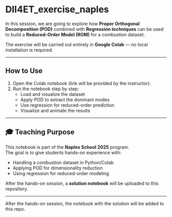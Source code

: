 # DII4ET_exercise_naples

In this session, we are going to explore how **Proper Orthogonal Decomposition (POD)** combined with **Regression techniques** can be used to build a **Reduced-Order Model (ROM)** for a combustion dataset.  

The exercise will be carried out entirely in **Google Colab** — no local installation is required.  

---

## How to Use

1. Open the Colab notebook (link will be provided by the instructor).  
2. Run the notebook step by step:
   - Load and visualize the dataset  
   - Apply POD to extract the dominant modes  
   - Use regression for reduced-order prediction  
   - Visualize and animate the results  

---

## 🎓 Teaching Purpose

This notebook is part of the **Naples School 2025** program.  
The goal is to give students hands-on experience with:
- Handling a combustion dataset in Python/Colab  
- Applying POD for dimensionality reduction  
- Using regression for reduced-order modeling  

After the hands-on session, a **solution notebook** will be uploaded to this repository.  

---


After the hands-on session, the notebook with the solution will be added to this repo.
